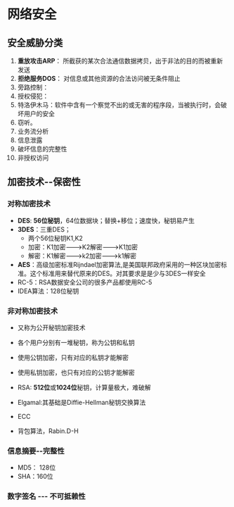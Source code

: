 # 网络安全

## 安全威胁分类

1. **重放攻击ARP**： 所截获的某次合法通信数据拷贝，出于非法的目的而被重新发送
2. **拒绝服务DOS**： 对信息或其他资源的合法访问被无条件阻止
3. 旁路控制：
4. 授权侵犯：
5. 特洛伊木马：软件中含有一个察觉不出的或无害的程序段，当被执行时，会破坏用户的安全
6. 窃听。
7. 业务流分析
8. 信息泄露
9. 破坏信息的完整性
10. 非授权访问

## 加密技术--保密性

### 对称加密技术

- **DES**: **56位秘钥**，64位数据块；替换+移位；速度快，秘钥易产生
- **3DES**：三重DES；
    - 两个56位秘钥K1,K2
    - 加密：K1加密--->K2解密--->K1加密
    - 解密：K1解密--->k2加密--->k1解密
- **AES**：高级加密标准Rijndael加密算法,是美国联邦政府采用的一种区块加密标准。这个标准用来替代原来的DES。对其要求是是少与3DES一样安全
- RC-5：RSA数据安全公司的很多产品都使用RC-5
- IDEA算法：128位秘钥

### 非对称加密技术

- 又称为公开秘钥加密技术
- 各个用户分别有一堆秘钥，称为公钥和私钥
- 使用公钥加密，只有对应的私钥才能解密
- 使用私钥加密，也只有对应的公钥才能解密

- RSA: **512位**或**1024位**秘钥，计算量极大，难破解
- Elgamal:其基础是Diffie-Hellman秘钥交换算法
- ECC
- 背包算法，Rabin.D-H

### 信息摘要--完整性

- MD5： 128位
- SHA：160位

### 数字签名 --- 不可抵赖性

